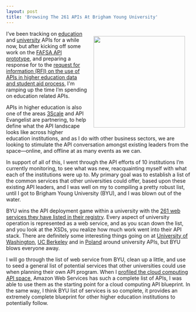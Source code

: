 ```yaml
---
layout: post
title: 'Browsing The 261 APIs At Brigham Young University'
---
```

<p><a href="https://developer.byu.edu/wiki/display/SOA/Web+Services+Programmer+Documentation" target="_blank"><img style="padding: 15px;" src="http://kinlane-productions.s3.amazonaws.com/api-evangelist-site/company/logos/brigham-young-university.jpeg" alt="" width="250" align="right" /></a></p>
<p>I&rsquo;ve been tracking on <a title="education APIs" href="http://education.apievangelist.com/">education</a> and <a title="university APIs" href="http://university.apievangelist.com/">university</a> APIs for a while now, but after kicking off some work on the <a href="http://ed-data.github.io/fafsa-api/">FAFSA API prototype</a>, and preparing a response for to the <a href="https://www.federalregister.gov/articles/2014/04/16/2014-08649/request-for-information-on-the-use-of-apis-in-higher-education-data-and-student-aid-processes">request for information (RFI) on the use of APIs in higher education data and student aid process</a>, I'm ramping up the time I&rsquo;m spending on education related APIs.</p>
<p>APIs in higher education is also one of the areas <a href="http://bit.ly/13esk6Q">3Scale</a> and API Evangelist are partnering, to help define what the API landscape looks like across higher education institutions, and as I do with other business sectors, we are looking to stimulate the API conversation amongst existing leaders from the space&mdash;online, and offline at as many events as we can.</p>
<p>In support of all of this, I went through the API efforts of 10 institutions I&rsquo;m currently monitoring, to see what was new, reacquainting myself with what each of the institutions were up to. My primary goal was to establish a list of the common services that other universities could offer, based upon these existing API leaders, and I was well on my to compiling a pretty robust list, until I got to Brigham Young University (BYU), and I was blown out of the water.</p>
<p>BYU wins the API deployment game within a university with the <a href="https://developer.byu.edu/wiki/display/SOA/Web+Services+Programmer+Documentation" target="_blank">261 web services they have listed in their registry</a>. Every aspect of university operation is represented as a web service, and as you scan down the list, and you look at the XSDs, you realize how much work went into their API stack. There are definitely some interesting things going on at <a href="http://webservices.washington.edu/">University of Washington</a>, <a href="https://developer.berkeley.edu/">UC Berkeley</a> and in <a href="http://apps.usos.edu.pl/developers/api/">Poland</a> around university APIs, but BYU blows everyone away.</p>
<p>I will go through the list of web service from BYU, clean up a little, and use to seed a general list of potential services that other universities could use when planning their own API program. When I <a href="http://apievangelist.com/2014/03/11/common-building-blocks-of-cloud-apis/">profiled the cloud computing API space</a>, Amazon Web Services has such a complete list of APIs, I was able to use them as the starting point for a cloud computing API blueprint. In the same way, I think BYU list of services is so complete, it provides an extremely complete blueprint for other higher education institutions to potentially follow.</p>